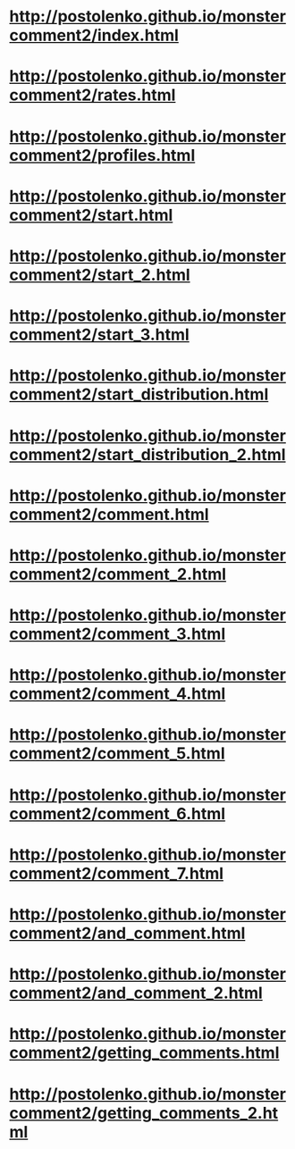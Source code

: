 # http://postolenko.github.io/monstercomment2/index.html
# http://postolenko.github.io/monstercomment2/rates.html
# http://postolenko.github.io/monstercomment2/profiles.html
# http://postolenko.github.io/monstercomment2/start.html
# http://postolenko.github.io/monstercomment2/start_2.html
# http://postolenko.github.io/monstercomment2/start_3.html
# http://postolenko.github.io/monstercomment2/start_distribution.html
# http://postolenko.github.io/monstercomment2/start_distribution_2.html
# http://postolenko.github.io/monstercomment2/comment.html
# http://postolenko.github.io/monstercomment2/comment_2.html
# http://postolenko.github.io/monstercomment2/comment_3.html
# http://postolenko.github.io/monstercomment2/comment_4.html
# http://postolenko.github.io/monstercomment2/comment_5.html
# http://postolenko.github.io/monstercomment2/comment_6.html
# http://postolenko.github.io/monstercomment2/comment_7.html
# http://postolenko.github.io/monstercomment2/and_comment.html
# http://postolenko.github.io/monstercomment2/and_comment_2.html
# http://postolenko.github.io/monstercomment2/getting_comments.html
# http://postolenko.github.io/monstercomment2/getting_comments_2.html